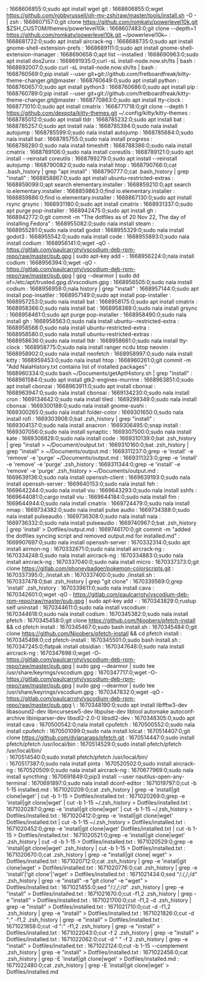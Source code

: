 : 1668606855:0;sudo apt install wget git
: 1668606855:0;wget https://github.com/robbyrussell/oh-my-zsh/raw/master/tools/install.sh -O - | zsh
: 1668607157:0;git clone https://github.com/romkatv/powerlevel10k.git $ZSH_CUSTOM/themes/powerlevel10k
: 1668607483:0;git clone --depth=1 https://github.com/romkatv/powerlevel10k.git ~/powerlevel10k~
: 1668681722:0;sudo apt install aircrack-ng
: 1668688735:0;sudo apt install gnome-shell-extension-prefs
: 1668689111:0;sudo apt install gnome-shell-extension-manager
: 1668690658:0;apt list --installed
: 1668690963:0;sudo apt install dos2unix
: 1668691935:0;curl -sL install-node.now.sh/lts | bash
: 1668692007:0;sudo curl -sL install-node.now.sh/lts | bash
: 1668760569:0;pip install --user git+git://github.com/fretboardfreak/kitty-theme-changer.git@master
: 1668760649:0;sudo apt install python
: 1668760657:0;sudo apt install python3
: 1668760686:0;sudo apt install pip
: 1668760789:0;pip install --user git+git://github.com/fretboardfreak/kitty-theme-changer.git@master
: 1668770863:0;sudo apt install tty-clock
: 1668771010:0;sudo apt install cmatrix
: 1668771718:0;git clone --depth 1 https://github.com/dexpota/kitty-themes.git ~/.config/kitty/kitty-themes
: 1668785012:0;sudo apt install tldr
: 1668785232:0;sudo apt install bat
: 1668785257:0;sudo apt install nala
: 1668785394:0;sudo nala install autojump
: 1668785599:0;sudo nala install autojump
: 1668785684:0;sudo nala install bat
: 1668785755:0;sudo nala install progress
: 1668788280:0;sudo nala install timeshift
: 1668788386:0;sudo nala install cmatrix
: 1668789106:0;sudo nala install coreutils
: 1668789121:0;sudo apt install --reinstall  coreutils
: 1668789279:0;sudo apt install --reinstall autojump
: 1668790082:0;sudo nala install htop
: 1668790766:0;cat .bash_history | grep "apt install"
: 1668790777:0;cat .bash_history | grep "install"
: 1668858867:0;sudo apt install ubuntu-restricted-extras
: 1668859099:0;apt search elementary.installer
: 1668859210:0;apt search io.elementary.installer
: 1668859863:0;find io.elementary.installer
: 1668859886:0;find io.elementary.installer
: 1668867130:0;sudo apt install rsync grsync
: 1668931180:0;sudo apt install cmatrix
: 1668931337:0;sudo apt purge pop-installer
: 1668942475:0;sudo apt install gh
: 1668942772:0;git commit -m "The dotfiles as of 20 Nov 22, The day of installing Fedora"
: 1668955082:0;sudo nala install steam
: 1668955281:0;sudo nala install godot
: 1668955329:0;sudo nala install godot3
: 1668955542:0;sudo nala install code
: 1668955893:0;sudo nala install codium
: 1668956141:0;wget -qO - https://gitlab.com/paulcarroty/vscodium-deb-rpm-repo/raw/master/pub.gpg | sudo apt-key add -
: 1668956224:0;nala install codium
: 1668956394:0;wget -qO - https://gitlab.com/paulcarroty/vscodium-deb-rpm-repo/raw/master/pub.gpg | gpg --dearmor | sudo dd of=/etc/apt/trusted.gpg.d/vscodium.gpg
: 1668956505:0;sudo nala install codium
: 1668956959:0;nala history | grep "install"
: 1668957144:0;sudo apt install pop-insatller
: 1668957149:0;sudo apt install pop-installer
: 1668957253:0;sudo nala install bat
: 1668958175:0;sudo apt install cmatrix
: 1668958366:0;sudo nala install bat
: 1668958388:0;sudo nala install grsync
: 1668958461:0;sudo apt purge pop-installer
: 1668958490:0;sudo nala install gh
: 1668958563:0;sudo nala install ubuntu--restricted-extra
: 1668958568:0;sudo nala install ubuntu-restricted-extra
: 1668958580:0;sudo nala install ubuntu-restricted-extras
: 1668958636:0;sudo nala install tldr
: 1668958661:0;sudo nala install tty-clock
: 1668958775:0;sudo nala install ranger ncdu btop neovim
: 1668958902:0;sudo nala install neofetch
: 1668958997:0;sudo nala install kitty
: 1668959453:0;sudo nala install htop
: 1668960261:0;git commit -m "Add NalaHistory.txt contains list of installed packages" 
: 1668960334:0;sudo bash ~/Documents/getAptHistory.sh | grep "install"
: 1668961584:0;sudo apt install gtk2-engines-murrine
: 1668963851:0;sudo apt install cbonzai
: 1668963911:0;sudo apt install cbonsai
: 1668963947:0;sudo nala install cbonsai
: 1669134230:0;sudo nala install cron
: 1669134642:0;sudo nala install tiled
: 1669298349:0;sudo nala install cbonsai
: 1669300188:0;sudo nala install gnome-sushi
: 1669300265:0;sudo nala install folder-color
: 1669301650:0;sudo nala install rofi
: 1669303908:0;bat .zsh_history | grep "install"
: 1669304137:0;sudo nala install anacron
: 1669306495:0;snap install
: 1669307056:0;sudo nala install synaptic
: 1669307500:0;sudo nala install kate
: 1669308828:0;sudo nala install code
: 1669310139:0;bat .zsh_history | grep "install > ~/Document/output.txt
: 1669310160:0;bat .zsh_history | grep "install" > ~/Documents/output.md
: 1669311237:0;grep -e 'install' -e 'remove' -e 'purge' ~/Documents/output.md
: 1669311323:0;grep -e 'install' -e 'remove' -e 'purge' .zsh_history
: 1669311344:0;grep -e 'install' -e 'remove' -e 'purge' .zsh_history > ~/Documents/output.md
: 1669639136:0;sudo nala install openssh-client
: 1669639193:0;sudo nala install openssh-server
: 1669640153:0;sudo nala install feh
: 1669642244:0;sudo nala install viu
: 1669643293:0;sudo nala install sshfs
: 1669644081:0;cargo install viu
: 1669644184:0;sudo nala install fim
: 1669644944:0;sudo nala install cmatrix
: 1669724479:0;sudo nala install nmap
: 1669734382:0;sudo nala install pulse audio
: 1669734388:0;sudo nala install pulseaudio
: 1669736308:0;sudo nala install nala 
: 1669736332:0;sudo nala install pulseaudio
: 1669740967:0;bat .zsh_history | grep 'install' > Dotfiles/output.md
: 1669746170:0;git commit -m "added the dotfiles syncing script and removed output.md for installed.md"
: 1669907697:0;sudo nala install openssh-server
: 1670332314:0;sudo apt install airmon-ng
: 1670332671:0;sudo nala install aircrack-ng
: 1670334248:0;sudo nala install aircrack-ng
: 1670334883:0;sudo nala install aircrack-ng
: 1670337040:0;sudo nala install micro
: 1670337373:0;git clone https://gitlab.com/phoneybadger/pokemon-colorscripts.git
: 1670337395:0;./install.sh 
: 1670337400:0;sudo ./install.sh
: 1670337478:0;bat .zsh_history | grep "git clone"
: 1670339569:0;grep 'install' .zsh_history
: 1670339611:0;sudo nala install cava
: 1670342601:0;wget -qO - https://gitlab.com/paulcarroty/vscodium-deb-rpm-repo/raw/master/pub.gpg | sudo apt-key add -
: 1670343829:0;rustup self uninstall
: 1670344611:0;sudo nala install vscodium
: 1670344618:0;sudo nala install codium
: 1670345382:0;sudo nala install pfetch
: 1670345458:0;git clone https://github.com/Nioobers/pfetch-install && cd pfetch install
: 1670345467:0;sudo bash install.sh
: 1670345484:0;git clone https://github.com/Nioobers/pfetch-install && cd pfetch install
: 1670345498:0;cd pfetch-install
: 1670345501:0;sudo bash install.sh
: 1670347245:0;flatpak install obsidian
: 1670347648:0;sudo nala install aircrack-ng
: 1670347698:0;wget -O- https://gitlab.com/paulcarroty/vscodium-deb-rpm-repo/raw/master/pub.gpg | sudo gpg --dearmor | sudo tee /usr/share/keyrings/vscodium.gpg
: 1670347717:0;wget -O- https://gitlab.com/paulcarroty/vscodium-deb-rpm-repo/raw/master/pub.gpg | sudo gpg --dearmor | sudo tee /usr/share/keyrings/vscodium.gpg
: 1670347832:0;wget -qO - https://gitlab.com/paulcarroty/vscodium-deb-rpm-repo/raw/master/pub.gpg \\
: 1670348190:0;sudo apt install libfftw3-dev libasound2-dev libncursesw5-dev libpulse-dev libtool automake autoconf-archive libiniparser-dev libsdl2-2.0-0 libsdl2-dev
: 1670348305:0;sudo apt install cava
: 1670500542:0;nala install cpufetch
: 1670500552:0;sudo nala install cpufetch
: 1670501099:0;sudo nala install lolcat
: 1670514407:0;git clone https://github.com/dylanaraps/pfetch.git
: 1670514447:0;sudo install pfetch/pfetch /usr/local/bin
: 1670514529:0;sudo install pfetch/pfetch /usr/local/bin/\
: 1670514540:0;sudo install pfetch/pfetch /usr/local/bin/\
: 1670517387:0;sudo nala install pinta
: 1670520502:0;sudo install aircrack-ng
: 1670520509:0;sudo nala install aircrack-ng
: 1670677969:0;sudo nala install syncthing
: 1670691849:0;pip3 install --user nautilus-open-any-terminal
: 1670691897:0;sudo nala install dconf-editor
: 1671019797:0;cut -b 1-15 installed.md
: 1671020209:0;cat .zsh_history | grep -e 'install|git clone|wget' | cut -b 1-15 > Dotfiles/installed.txt
: 1671020269:0;grep -e 'install|git clone|wget' | cut -b 1-15 ~/.zsh_history > Dotfiles/installed.txt
: 1671020287:0;grep -e 'install|git clone|wget' | cut -b 1-15 ~/.zsh_history > Dotfiles/installed.txt
: 1671020412:0;grep -e 'install|git clone|wget' Dotfiles/installed.txt | cut -b 1-15 ~/.zsh_history > Dotfiles/installed.txt
: 1671020452:0;grep -e 'install|git clone|wget' Dotfiles/installed.txt | cut -b 1-15 > Dotfiles/installed.txt
: 1671020521:0;grep -e 'install|git clone|wget' .zsh_history | cut -d -b 1-15 > Dotfiles/installed.txt
: 1671020529:0;grep -e 'install|git clone|wget' .zsh_history | cut -b 1-15 > Dotfiles/installed.txt
: 1671020670:0;cat .zsh_history | grep -e "install|git clone| wget" > Dotfiles/installed.txt
: 1671020712:0;cat .zsh_history | grep -e 'install|git clone|wget' > Dotfiles/installed.txt
: 1671020776:0;cat .zsh_history | grep -e 'install'|'git clone'|'wget' > Dotfiles/installed.txt
: 1671021434:0;sed "/:/,/;/d" .zsh_history | grep -e "install" -e "git clone" -e "wget" > Dotfiles/installed.txt
: 1671021455:0;sed "/:/,/;/d" .zsh_history | grep -e "install" > Dotfiles/installed.txt
: 1671021670:0;cut -f1,2 .zsh_history | grep -e "install" > Dotfiles/installed.txt
: 1671021700:0;cut -f1,2 -d .zsh_history | grep -e "install" > Dotfiles/installed.txt
: 1671021710:0;cut -d -f1,2 .zsh_history | grep -e "install" > Dotfiles/installed.txt
: 1671021826:0;cut -d ";" -f1,2 .zsh_history | grep -e "install" > Dotfiles/installed.txt
: 1671021858:0;cut -d ":" -f1,2 .zsh_history | grep -e "install" > Dotfiles/installed.txt
: 1671022043:0;cut -f 2 .zsh_history | grep -e "install" > Dotfiles/installed.txt
: 1671022062:0;cut -d " " -f 2 .zsh_history | grep -e "install" > Dotfiles/installed.txt
: 1671022124:0;cut -b 1-15 --complement .zsh_history | grep -e "install" > Dotfiles/installed.txt
: 1671022456:0;cat .zsh_history | grep -E 'install\|git clone\|wget' > Dotfiles/installed.md
: 1671022480:0;cat .zsh_history | grep -E 'install|git clone|wget' > Dotfiles/installed.md
